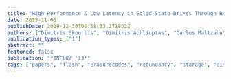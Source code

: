 ```yaml
---
title: "High Performance & Low Latency in Solid-State Drives Through Redundancy"
date: 2013-11-01
publishDate: 2019-12-30T00:58:33.371852Z
authors: ["Dimitris Skourtis", "Dimitris Achlioptas", "Carlos Maltzahn", "Scott Brandt"]
publication_types: ["1"]
abstract: ""
featured: false
publication: "*INFLOW '13*"
tags: ["papers", "flash", "erasurecodes", "redundancy", "storage", "distributed", "systems"]
---
```


